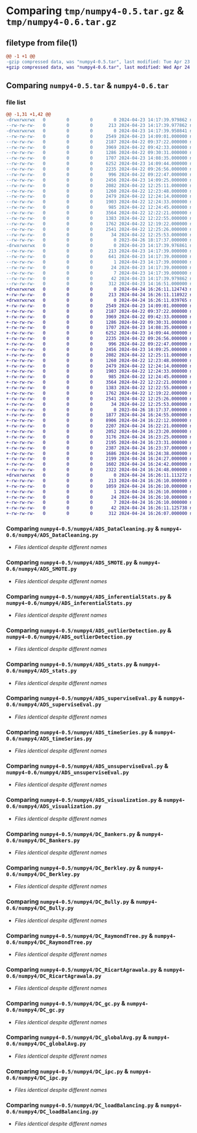 # Comparing `tmp/numpy4-0.5.tar.gz` & `tmp/numpy4-0.6.tar.gz`

## filetype from file(1)

```diff
@@ -1 +1 @@
-gzip compressed data, was "numpy4-0.5.tar", last modified: Tue Apr 23 14:17:39 2024, max compression
+gzip compressed data, was "numpy4-0.6.tar", last modified: Wed Apr 24 16:26:11 2024, max compression
```

## Comparing `numpy4-0.5.tar` & `numpy4-0.6.tar`

### file list

```diff
@@ -1,31 +1,42 @@
-drwxrwxrwx   0        0        0        0 2024-04-23 14:17:39.979862 numpy4-0.5/
--rw-rw-rw-   0        0        0      213 2024-04-23 14:17:39.977862 numpy4-0.5/PKG-INFO
-drwxrwxrwx   0        0        0        0 2024-04-23 14:17:39.950841 numpy4-0.5/numpy4/
--rw-rw-rw-   0        0        0     2549 2024-04-23 14:09:01.000000 numpy4-0.5/numpy4/ADS_DataCleaning.py
--rw-rw-rw-   0        0        0     2187 2024-04-22 09:37:22.000000 numpy4-0.5/numpy4/ADS_SMOTE.py
--rw-rw-rw-   0        0        0     3969 2024-04-22 09:42:33.000000 numpy4-0.5/numpy4/ADS_inferentialStats.py
--rw-rw-rw-   0        0        0     1286 2024-04-22 09:30:31.000000 numpy4-0.5/numpy4/ADS_outlierDetection.py
--rw-rw-rw-   0        0        0     1707 2024-04-23 14:08:35.000000 numpy4-0.5/numpy4/ADS_stats.py
--rw-rw-rw-   0        0        0     6252 2024-04-23 14:09:44.000000 numpy4-0.5/numpy4/ADS_superviseEval.py
--rw-rw-rw-   0        0        0     2235 2024-04-22 09:26:56.000000 numpy4-0.5/numpy4/ADS_timeSeries.py
--rw-rw-rw-   0        0        0      996 2024-04-22 09:22:47.000000 numpy4-0.5/numpy4/ADS_unsuperviseEval.py
--rw-rw-rw-   0        0        0     2456 2024-04-23 14:09:25.000000 numpy4-0.5/numpy4/ADS_visualization.py
--rw-rw-rw-   0        0        0     2082 2024-04-22 12:25:11.000000 numpy4-0.5/numpy4/DC_Bankers.py
--rw-rw-rw-   0        0        0     1260 2024-04-22 12:23:48.000000 numpy4-0.5/numpy4/DC_Berkley.py
--rw-rw-rw-   0        0        0     2479 2024-04-22 12:24:14.000000 numpy4-0.5/numpy4/DC_Bully.py
--rw-rw-rw-   0        0        0     1903 2024-04-22 12:24:33.000000 numpy4-0.5/numpy4/DC_RaymondTree.py
--rw-rw-rw-   0        0        0      985 2024-04-22 12:24:45.000000 numpy4-0.5/numpy4/DC_RicartAgrawala.py
--rw-rw-rw-   0        0        0     3564 2024-04-22 12:22:21.000000 numpy4-0.5/numpy4/DC_gc.py
--rw-rw-rw-   0        0        0     1383 2024-04-22 12:22:55.000000 numpy4-0.5/numpy4/DC_globalAvg.py
--rw-rw-rw-   0        0        0     1762 2024-04-22 12:19:22.000000 numpy4-0.5/numpy4/DC_ipc.py
--rw-rw-rw-   0        0        0     2541 2024-04-22 12:25:26.000000 numpy4-0.5/numpy4/DC_loadBalancing.py
--rw-rw-rw-   0        0        0       34 2024-04-22 12:25:53.000000 numpy4-0.5/numpy4/DC_multithreading.py
--rw-rw-rw-   0        0        0        0 2023-04-26 18:17:37.000000 numpy4-0.5/numpy4/__init__.py
-drwxrwxrwx   0        0        0        0 2024-04-23 14:17:39.976861 numpy4-0.5/numpy4.egg-info/
--rw-rw-rw-   0        0        0      213 2024-04-23 14:17:39.000000 numpy4-0.5/numpy4.egg-info/PKG-INFO
--rw-rw-rw-   0        0        0      641 2024-04-23 14:17:39.000000 numpy4-0.5/numpy4.egg-info/SOURCES.txt
--rw-rw-rw-   0        0        0        1 2024-04-23 14:17:39.000000 numpy4-0.5/numpy4.egg-info/dependency_links.txt
--rw-rw-rw-   0        0        0       24 2024-04-23 14:17:39.000000 numpy4-0.5/numpy4.egg-info/requires.txt
--rw-rw-rw-   0        0        0        7 2024-04-23 14:17:39.000000 numpy4-0.5/numpy4.egg-info/top_level.txt
--rw-rw-rw-   0        0        0       42 2024-04-23 14:17:39.979862 numpy4-0.5/setup.cfg
--rw-rw-rw-   0        0        0      312 2024-04-23 14:16:51.000000 numpy4-0.5/setup.py
+drwxrwxrwx   0        0        0        0 2024-04-24 16:26:11.124743 numpy4-0.6/
+-rw-rw-rw-   0        0        0      213 2024-04-24 16:26:11.118922 numpy4-0.6/PKG-INFO
+drwxrwxrwx   0        0        0        0 2024-04-24 16:26:11.039765 numpy4-0.6/numpy4/
+-rw-rw-rw-   0        0        0     2549 2024-04-23 14:09:01.000000 numpy4-0.6/numpy4/ADS_DataCleaning.py
+-rw-rw-rw-   0        0        0     2187 2024-04-22 09:37:22.000000 numpy4-0.6/numpy4/ADS_SMOTE.py
+-rw-rw-rw-   0        0        0     3969 2024-04-22 09:42:33.000000 numpy4-0.6/numpy4/ADS_inferentialStats.py
+-rw-rw-rw-   0        0        0     1286 2024-04-22 09:30:31.000000 numpy4-0.6/numpy4/ADS_outlierDetection.py
+-rw-rw-rw-   0        0        0     1707 2024-04-23 14:08:35.000000 numpy4-0.6/numpy4/ADS_stats.py
+-rw-rw-rw-   0        0        0     6252 2024-04-23 14:09:44.000000 numpy4-0.6/numpy4/ADS_superviseEval.py
+-rw-rw-rw-   0        0        0     2235 2024-04-22 09:26:56.000000 numpy4-0.6/numpy4/ADS_timeSeries.py
+-rw-rw-rw-   0        0        0      996 2024-04-22 09:22:47.000000 numpy4-0.6/numpy4/ADS_unsuperviseEval.py
+-rw-rw-rw-   0        0        0     2456 2024-04-23 14:09:25.000000 numpy4-0.6/numpy4/ADS_visualization.py
+-rw-rw-rw-   0        0        0     2082 2024-04-22 12:25:11.000000 numpy4-0.6/numpy4/DC_Bankers.py
+-rw-rw-rw-   0        0        0     1260 2024-04-22 12:23:48.000000 numpy4-0.6/numpy4/DC_Berkley.py
+-rw-rw-rw-   0        0        0     2479 2024-04-22 12:24:14.000000 numpy4-0.6/numpy4/DC_Bully.py
+-rw-rw-rw-   0        0        0     1903 2024-04-22 12:24:33.000000 numpy4-0.6/numpy4/DC_RaymondTree.py
+-rw-rw-rw-   0        0        0      985 2024-04-22 12:24:45.000000 numpy4-0.6/numpy4/DC_RicartAgrawala.py
+-rw-rw-rw-   0        0        0     3564 2024-04-22 12:22:21.000000 numpy4-0.6/numpy4/DC_gc.py
+-rw-rw-rw-   0        0        0     1383 2024-04-22 12:22:55.000000 numpy4-0.6/numpy4/DC_globalAvg.py
+-rw-rw-rw-   0        0        0     1762 2024-04-22 12:19:22.000000 numpy4-0.6/numpy4/DC_ipc.py
+-rw-rw-rw-   0        0        0     2541 2024-04-22 12:25:26.000000 numpy4-0.6/numpy4/DC_loadBalancing.py
+-rw-rw-rw-   0        0        0       34 2024-04-22 12:25:53.000000 numpy4-0.6/numpy4/DC_multithreading.py
+-rw-rw-rw-   0        0        0        0 2023-04-26 18:17:37.000000 numpy4-0.6/numpy4/__init__.py
+-rw-rw-rw-   0        0        0     1877 2024-04-24 16:24:55.000000 numpy4-0.6/numpy4/sma_10_community_prac_exam.py
+-rw-rw-rw-   0        0        0     8906 2024-04-24 16:22:12.000000 numpy4-0.6/numpy4/sma_1_topic_keyword_prac_exam.py
+-rw-rw-rw-   0        0        0     2207 2024-04-24 16:22:21.000000 numpy4-0.6/numpy4/sma_2_location_prac_exam.py
+-rw-rw-rw-   0        0        0     2052 2024-04-24 16:23:20.000000 numpy4-0.6/numpy4/sma_3_trends_prac_exam.py
+-rw-rw-rw-   0        0        0     3176 2024-04-24 16:23:25.000000 numpy4-0.6/numpy4/sma_4_hashtag_prac_exam.py
+-rw-rw-rw-   0        0        0     2195 2024-04-24 16:23:31.000000 numpy4-0.6/numpy4/sma_5_sentiment_prac_exam.py
+-rw-rw-rw-   0        0        0     2387 2024-04-24 16:23:37.000000 numpy4-0.6/numpy4/sma_6_user_engagement_prac_exam.py
+-rw-rw-rw-   0        0        0     1686 2024-04-24 16:24:38.000000 numpy4-0.6/numpy4/sma_7_eda_visualization_prac_exam (1).py
+-rw-rw-rw-   0        0        0     2199 2024-04-24 16:24:27.000000 numpy4-0.6/numpy4/sma_7_eda_visualization_prac_exam.py
+-rw-rw-rw-   0        0        0     1602 2024-04-24 16:24:42.000000 numpy4-0.6/numpy4/sma_8_brand_prac_exam.py
+-rw-rw-rw-   0        0        0     2322 2024-04-24 16:24:48.000000 numpy4-0.6/numpy4/sma_9_competitor_prac_exam.py
+drwxrwxrwx   0        0        0        0 2024-04-24 16:26:11.113272 numpy4-0.6/numpy4.egg-info/
+-rw-rw-rw-   0        0        0      213 2024-04-24 16:26:10.000000 numpy4-0.6/numpy4.egg-info/PKG-INFO
+-rw-rw-rw-   0        0        0     1059 2024-04-24 16:26:10.000000 numpy4-0.6/numpy4.egg-info/SOURCES.txt
+-rw-rw-rw-   0        0        0        1 2024-04-24 16:26:10.000000 numpy4-0.6/numpy4.egg-info/dependency_links.txt
+-rw-rw-rw-   0        0        0       24 2024-04-24 16:26:10.000000 numpy4-0.6/numpy4.egg-info/requires.txt
+-rw-rw-rw-   0        0        0        7 2024-04-24 16:26:10.000000 numpy4-0.6/numpy4.egg-info/top_level.txt
+-rw-rw-rw-   0        0        0       42 2024-04-24 16:26:11.125738 numpy4-0.6/setup.cfg
+-rw-rw-rw-   0        0        0      312 2024-04-24 16:26:07.000000 numpy4-0.6/setup.py
```

### Comparing `numpy4-0.5/numpy4/ADS_DataCleaning.py` & `numpy4-0.6/numpy4/ADS_DataCleaning.py`

 * *Files identical despite different names*

### Comparing `numpy4-0.5/numpy4/ADS_SMOTE.py` & `numpy4-0.6/numpy4/ADS_SMOTE.py`

 * *Files identical despite different names*

### Comparing `numpy4-0.5/numpy4/ADS_inferentialStats.py` & `numpy4-0.6/numpy4/ADS_inferentialStats.py`

 * *Files identical despite different names*

### Comparing `numpy4-0.5/numpy4/ADS_outlierDetection.py` & `numpy4-0.6/numpy4/ADS_outlierDetection.py`

 * *Files identical despite different names*

### Comparing `numpy4-0.5/numpy4/ADS_stats.py` & `numpy4-0.6/numpy4/ADS_stats.py`

 * *Files identical despite different names*

### Comparing `numpy4-0.5/numpy4/ADS_superviseEval.py` & `numpy4-0.6/numpy4/ADS_superviseEval.py`

 * *Files identical despite different names*

### Comparing `numpy4-0.5/numpy4/ADS_timeSeries.py` & `numpy4-0.6/numpy4/ADS_timeSeries.py`

 * *Files identical despite different names*

### Comparing `numpy4-0.5/numpy4/ADS_unsuperviseEval.py` & `numpy4-0.6/numpy4/ADS_unsuperviseEval.py`

 * *Files identical despite different names*

### Comparing `numpy4-0.5/numpy4/ADS_visualization.py` & `numpy4-0.6/numpy4/ADS_visualization.py`

 * *Files identical despite different names*

### Comparing `numpy4-0.5/numpy4/DC_Bankers.py` & `numpy4-0.6/numpy4/DC_Bankers.py`

 * *Files identical despite different names*

### Comparing `numpy4-0.5/numpy4/DC_Berkley.py` & `numpy4-0.6/numpy4/DC_Berkley.py`

 * *Files identical despite different names*

### Comparing `numpy4-0.5/numpy4/DC_Bully.py` & `numpy4-0.6/numpy4/DC_Bully.py`

 * *Files identical despite different names*

### Comparing `numpy4-0.5/numpy4/DC_RaymondTree.py` & `numpy4-0.6/numpy4/DC_RaymondTree.py`

 * *Files identical despite different names*

### Comparing `numpy4-0.5/numpy4/DC_RicartAgrawala.py` & `numpy4-0.6/numpy4/DC_RicartAgrawala.py`

 * *Files identical despite different names*

### Comparing `numpy4-0.5/numpy4/DC_gc.py` & `numpy4-0.6/numpy4/DC_gc.py`

 * *Files identical despite different names*

### Comparing `numpy4-0.5/numpy4/DC_globalAvg.py` & `numpy4-0.6/numpy4/DC_globalAvg.py`

 * *Files identical despite different names*

### Comparing `numpy4-0.5/numpy4/DC_ipc.py` & `numpy4-0.6/numpy4/DC_ipc.py`

 * *Files identical despite different names*

### Comparing `numpy4-0.5/numpy4/DC_loadBalancing.py` & `numpy4-0.6/numpy4/DC_loadBalancing.py`

 * *Files identical despite different names*

